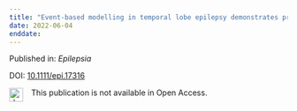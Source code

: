 ```yaml
---
title: "Event-based modelling in temporal lobe epilepsy demonstrates progressive atrophy from cross-sectional data."
date: 2022-06-04
enddate:
---
```


Published in: *Epilepsia*

DOI: [10.1111/epi.17316](https://doi.org/10.1111/epi.17316)

<img src=https://upload.wikimedia.org/wikipedia/commons/thumb/0/0e/Closed_Access_logo_transparent.svg/1200px-Closed_Access_logo_transparent.svg.png alt="drawing" width="25" align="left"/> &nbsp;&nbsp;&nbsp;This publication is not available in Open Access.


